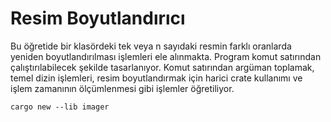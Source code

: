 # Resim Boyutlandırıcı

Bu öğretide bir klasördeki tek veya n sayıdaki resmin farklı oranlarda yeniden boyutlandırılması işlemleri ele alınmakta. Program komut satırından çalıştırılabilecek şekilde tasarlanıyor. Komut satırından argüman toplamak, temel dizin işlemleri, resim boyutlandırmak için harici crate kullanımı ve işlem zamanının ölçümlenmesi gibi işlemler öğretiliyor.

```shell
cargo new --lib imager
```